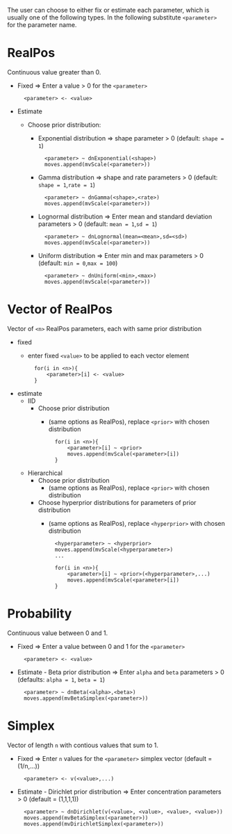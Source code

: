 The user can choose to either fix or estimate each parameter, which is usually one of the following types. In the following substitute `<parameter>` for the parameter name.

# RealPos

Continuous value greater than 0.

- Fixed => Enter a value > 0 for the `<parameter>`
			
		<parameter> <- <value>
			
- Estimate
	- Choose prior distribution:
		- Exponential distribution => shape parameter > 0 (default: `shape = 1`)
		
				<parameter> ~ dnExponential(<shape>)
				moves.append(mvScale(<parameter>))
		- Gamma distribution => shape and rate parameters > 0 (default: `shape = 1`,`rate = 1`)
		
				<parameter> ~ dnGamma(<shape>,<rate>)
				moves.append(mvScale(<parameter>))
		- Lognormal distribution => Enter mean and standard deviation parameters > 0 (default: `mean = 1`,`sd = 1`)
		
				<parameter> ~ dnLognormal(mean=<mean>,sd=<sd>)
				moves.append(mvScale(<parameter>))
		- Uniform distribution => Enter min and max parameters > 0 (default: `min = 0`,`max = 100`)
		
				<parameter> ~ dnUniform(<min>,<max>)
				moves.append(mvScale(<parameter>))
						
# Vector of RealPos

Vector of `<n>` RealPos parameters, each with same prior distribution
 
- fixed
	- enter fixed `<value>` to be applied to each vector element
		
			for(i in <n>){
				<parameter>[i] <- <value>
			}
- estimate
	- IID
		- Choose prior distribution
			- (same options as RealPos), replace `<prior>` with chosen distribution
			
					for(i in <n>){
						<parameter>[i] ~ <prior>
						moves.append(mvScale(<parameter>[i])
					}
	- Hierarchical	
		- Choose prior distribution
			- (same options as RealPos), replace `<prior>` with chosen distribution
		- Choose hyperprior distributions for parameters of prior distribution 
			- (same options as RealPos), replace `<hyperprior>` with chosen distribution
			
					<hyperparameter> ~ <hyperprior>
					moves.append(mvScale(<hyperparameter>)
					...
					
					for(i in <n>){
						<parameter>[i] ~ <prior>(<hyperparameter>,...)
						moves.append(mvScale(<parameter>[i])
					}		

# Probability

Continuous value between 0 and 1.

- Fixed => Enter a value between 0 and 1 for the `<parameter>`
			
		<parameter> <- <value>
			
- Estimate
				- Beta prior distribution => Enter `alpha` and `beta` parameters > 0 (defaults: `alpha = 1`, `beta = 1`)
		
		<parameter> ~ dnBeta(<alpha>,<beta>)
		moves.append(mvBetaSimplex(<parameter>))

# Simplex

Vector of length `n` with contious values that sum to 1.

- Fixed => Enter `n` values for the `<parameter>` simplex vector (default = (1/n,...))
			
		<parameter> <- v(<value>,...)
			
- Estimate
				- Dirichlet prior distribution => Enter concentration parameters > 0 (default = (1,1,1,1))
		
		<parameter> ~ dnDirichlet(v(<value>, <value>, <value>, <value>))
		moves.append(mvBetaSimplex(<parameter>))
		moves.append(mvDirichletSimplex(<parameter>))
